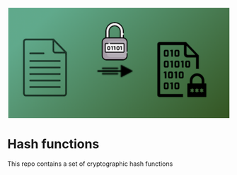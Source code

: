 <p align="center">
<img src="/static/hash_functions.png" width="500" height="250">
</p>

# Hash functions

This repo contains a set of cryptographic hash functions
